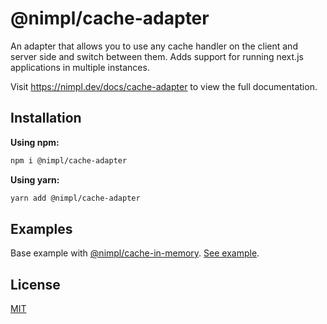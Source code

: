 # @nimpl/cache-adapter

An adapter that allows you to use any cache handler on the client and server side and switch between them. Adds support for running next.js applications in multiple instances.

Visit https://nimpl.dev/docs/cache-adapter to view the full documentation.

## Installation

**Using npm:**
```bash
npm i @nimpl/cache-adapter
```

**Using yarn:**
```bash
yarn add @nimpl/cache-adapter
```

## Examples

Base example with [@nimpl/cache-in-memory](https://github.com/vordgi/nimpl-cache/tree/main/packages/cache-in-memory). [See example](https://github.com/vordgi/nimpl-cache/tree/main/example).

## License

[MIT](https://github.com/vordgi/nimpl-cache/blob/main/LICENSE)

